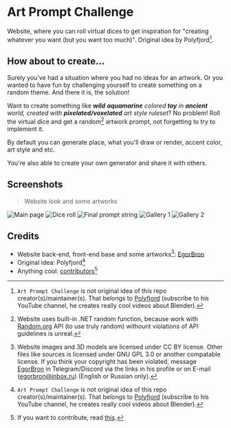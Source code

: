 # Art Prompt Challenge
Website, where you can roll virtual dices to get inspiration for "creating whatever you want (but you want too much)". Original idea by Polyfjord[^1]. 

## How about to create...
Surely you've had a situation where you had no ideas for an artwork. 
Or you wanted to have fun by challenging yourself to create something on a random theme. 
And there it is, the solution!

Want to create something like ***wild** **aquamarine** colored **toy** in **ancient** world, created with **pixelated/voxelated** art style ruleset*? 
No problem! 
Roll the virtual dice and get a random[^2] artwork prompt, not forgetting to try to implement it.

By default you can generate place, what you'll draw or render, accent color, art style and etc.

You're also able to create your own generator and share it with others.

## Screenshots
> Website look and some artworks

![Main page]()
![Dice roll]()
![Final prompt string]()
![Gallery 1]()
![Gallery 2]()

## Credits
* Website back-end, front-end base and some artworks[^3]: [EgorBron](https://github.com/EgorBron) 
* Original idea: Polyfjord[^1]
* Anything cool: [contributors](https://github.com/Blusutils/ArtPromptChallenge/graphs/contributors)[^4]


[^1]: `Art Prompt Challenge` is not original idea of this repo creator(s)/maintainer(s). That belongs to [Polyfjord](https://youtube.com/c/Polyfjord) (subscribe to his YouTube channel, he creates really cool videos about Blender).
[^2]: Website uses built-in .NET random function, because work with [Random.org](https://random.org) API (to use truly random) withount violations of API guidelines is unreal. 
[^3]: Website images and 3D models are licensed under CC BY license. Other files like sources is licensed under GNU GPL 3.0 or another compatable license. If you think your copyright has been violated, message [EgorBron](https://github.com/EgorBron) in Telegram/Discord via the links in his profile or on E-mail (egorbron@inbox.ru) (English or Russian only).
[^4]: If you want to contribute, read [this](./CONTRIBUTING.md). 
[^5]: If you want to know how this website manipulates with your data, read [Privacy policy](https://artpromptchallenge.net/privacy). Also you can browse source code, if you understand this and you are not here for just read this file.
 
